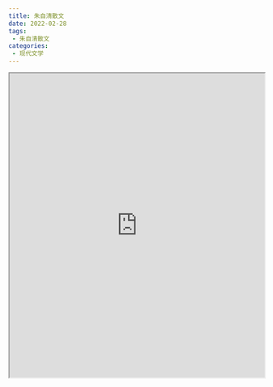 ```yaml
---
title: 朱自清散文
date: 2022-02-28
tags:
 - 朱自清散文
categories:
 - 现代文学
---
```




<iframe src="http://localhost:8080/pdf/web/viewer.html?file=https://vkceyugu.cdn.bspapp.com/VKCEYUGU-e9075d72-0451-48df-afe1-d46932ae4554/bb961395-73c2-4a91-ae7d-19dc9d91bcaf.pdf" width="100%" height="600px"></iframe>